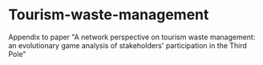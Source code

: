 # Tourism-waste-management
Appendix to paper "A network perspective on tourism waste management: an evolutionary game analysis of stakeholders' participation in the Third Pole"
